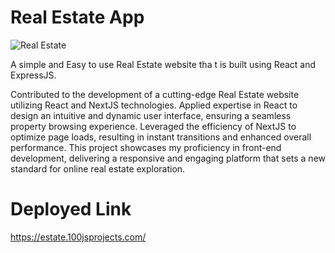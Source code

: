 # Real Estate App

![Real Estate](https://i.ibb.co/jTW4bFC/image.png)

A simple and Easy to use Real Estate website tha t is built using React and ExpressJS.

Contributed to the development of a cutting-edge Real Estate website utilizing React and NextJS technologies. Applied expertise in React to design an intuitive and dynamic user interface, ensuring a seamless property browsing experience. Leveraged the efficiency of NextJS to optimize page loads, resulting in instant transitions and enhanced overall performance. This project showcases my proficiency in front-end development, delivering a responsive and engaging platform that sets a new standard for online real estate exploration.


# Deployed Link

https://estate.100jsprojects.com/
